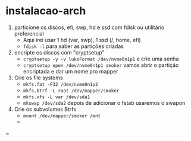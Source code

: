 # instalacao-arch
1. particione os discos, efi, swp, hd e ssd com fdisk ou utilitário preferencial
	* Aqui irei usar 1 hd (var, swp), 1 ssd (/, home, efi) 
	* `fdisk -l` para saber as partições criadas
2. encripte os discos com "cryptsetup"
	* `cryptsetup -y -v luksFormat /dev/nvme0n1p1` e crie uma senha 
	* `cryptsetup open /dev/nvme0n1p1 smoker` vamos abrir o partição encriptada e dar um nome pro mapper
3. Crie os file systems
	* `mkfs.fat -F32 /dev/nvme0n1p2` 
	* `mkfs.btrf -L root /dev/mapper/smoker`
	* `mkfs.xfs -L var /dev/sda1`
	* `mkswap /dev/sda2` depois de adicionar o fstab usaremos o swapon
4. Crie os subvolumes Btrfs
	* `mount /dev/mapper/smoker /mnt`
	* 
	
~                                        
